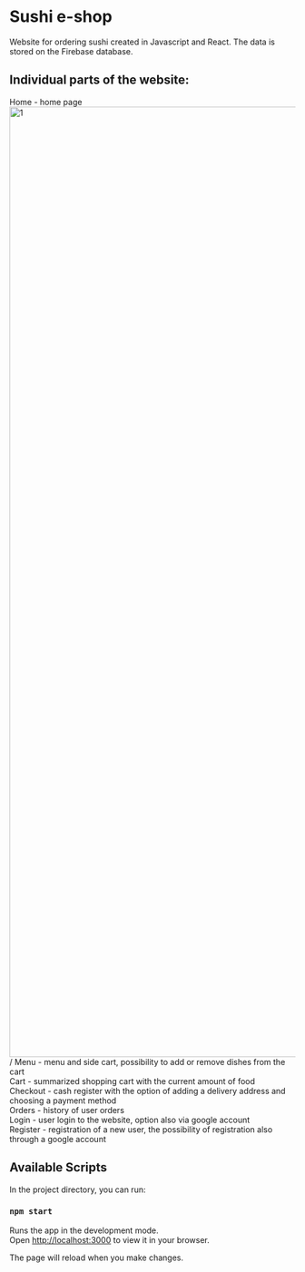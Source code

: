 # Sushi e-shop
Website for ordering sushi created in Javascript and React. The data is stored on the Firebase database.

## Individual parts of the website:
Home - home page\
<img width="1676" alt="1" src="https://user-images.githubusercontent.com/92941908/212748617-09880a81-b457-44c0-b9ec-7e352f5a18ae.png">/
Menu - menu and side cart, possibility to add or remove dishes from the cart\
Cart - summarized shopping cart with the current amount of food\
Checkout - cash register with the option of adding a delivery address and choosing a payment method\
Orders - history of user orders\
Login - user login to the website, option also via google account\
Register - registration of a new user, the possibility of registration also through a google account

## Available Scripts

In the project directory, you can run:

### `npm start`

Runs the app in the development mode.\
Open [http://localhost:3000](http://localhost:3000) to view it in your browser.

The page will reload when you make changes.
